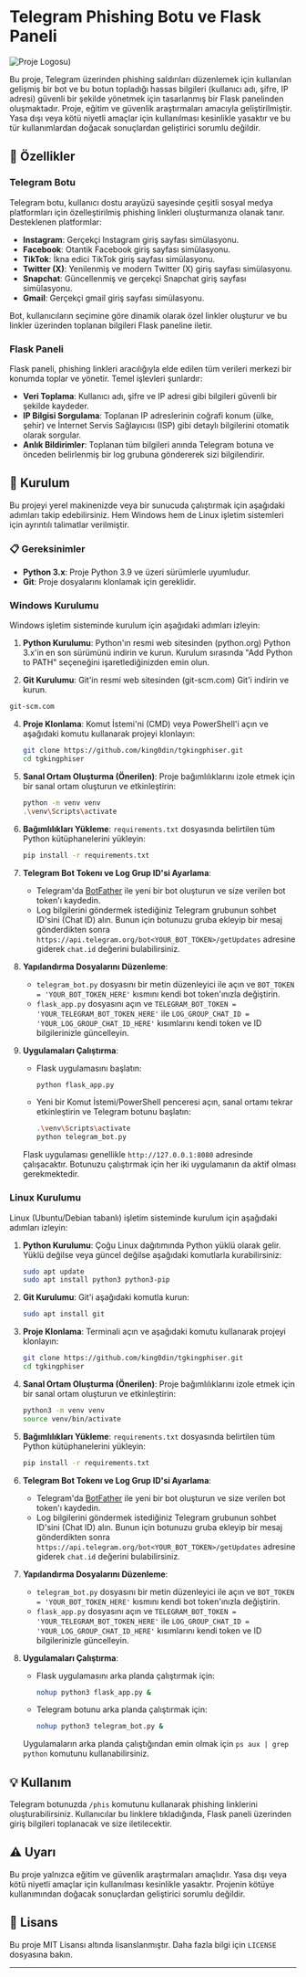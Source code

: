 # Telegram Phishing Botu ve Flask Paneli

![Proje Logosu](https://github.com/king0din/tgkingphiser/blob/master/image/logo.png?raw=true))

Bu proje, Telegram üzerinden phishing saldırıları düzenlemek için kullanılan gelişmiş bir bot ve bu botun topladığı hassas bilgileri (kullanıcı adı, şifre, IP adresi) güvenli bir şekilde yönetmek için tasarlanmış bir Flask panelinden oluşmaktadır. Proje, eğitim ve güvenlik araştırmaları amacıyla geliştirilmiştir. Yasa dışı veya kötü niyetli amaçlar için kullanılması kesinlikle yasaktır ve bu tür kullanımlardan doğacak sonuçlardan geliştirici sorumlu değildir.

## 🌟 Özellikler

### Telegram Botu

Telegram botu, kullanıcı dostu arayüzü sayesinde çeşitli sosyal medya platformları için özelleştirilmiş phishing linkleri oluşturmanıza olanak tanır. Desteklenen platformlar:

-   **Instagram**: Gerçekçi Instagram giriş sayfası simülasyonu.
-   **Facebook**: Otantik Facebook giriş sayfası simülasyonu.
-   **TikTok**: İkna edici TikTok giriş sayfası simülasyonu.
-   **Twitter (X)**: Yenilenmiş ve modern Twitter (X) giriş sayfası simülasyonu.
-   **Snapchat**: Güncellenmiş ve gerçekçi Snapchat giriş sayfası simülasyonu.
-   **Gmail**: Gerçekçi gmail giriş sayfası simülasyonu.

Bot, kullanıcıların seçimine göre dinamik olarak özel linkler oluşturur ve bu linkler üzerinden toplanan bilgileri Flask paneline iletir.

### Flask Paneli

Flask paneli, phishing linkleri aracılığıyla elde edilen tüm verileri merkezi bir konumda toplar ve yönetir. Temel işlevleri şunlardır:

-   **Veri Toplama**: Kullanıcı adı, şifre ve IP adresi gibi bilgileri güvenli bir şekilde kaydeder.
-   **IP Bilgisi Sorgulama**: Toplanan IP adreslerinin coğrafi konum (ülke, şehir) ve İnternet Servis Sağlayıcısı (ISP) gibi detaylı bilgilerini otomatik olarak sorgular.
-   **Anlık Bildirimler**: Toplanan tüm bilgileri anında Telegram botuna ve önceden belirlenmiş bir log grubuna göndererek sizi bilgilendirir.

## 🚀 Kurulum

Bu projeyi yerel makinenizde veya bir sunucuda çalıştırmak için aşağıdaki adımları takip edebilirsiniz. Hem Windows hem de Linux işletim sistemleri için ayrıntılı talimatlar verilmiştir.

### 📋 Gereksinimler

-   **Python 3.x**: Proje Python 3.9 ve üzeri sürümlerle uyumludur.
-   **Git**: Proje dosyalarını klonlamak için gereklidir.

### Windows Kurulumu

Windows işletim sisteminde kurulum için aşağıdaki adımları izleyin:

1.  **Python Kurulumu**: Python'ın resmi web sitesinden (python.org) Python 3.x'in en son sürümünü indirin ve kurun. Kurulum sırasında "Add Python to PATH" seçeneğini işaretlediğinizden emin olun.

2.  **Git Kurulumu**: Git'in resmi web sitesinden (git-scm.com) Git'i indirin ve kurun.

   ```bash
   git-scm.com
   ```

4.  **Proje Klonlama**: Komut İstemi'ni (CMD) veya PowerShell'i açın ve aşağıdaki komutu kullanarak projeyi klonlayın:

    ```bash
    git clone https://github.com/king0din/tgkingphiser.git
    cd tgkingphiser
    ```

5.  **Sanal Ortam Oluşturma (Önerilen)**: Proje bağımlılıklarını izole etmek için bir sanal ortam oluşturun ve etkinleştirin:

    ```bash
    python -m venv venv
    .\venv\Scripts\activate
    ```

6.  **Bağımlılıkları Yükleme**: `requirements.txt` dosyasında belirtilen tüm Python kütüphanelerini yükleyin:

    ```bash
    pip install -r requirements.txt
    ```

7.  **Telegram Bot Tokenı ve Log Grup ID'si Ayarlama**:
    -   Telegram'da [BotFather](https://t.me/BotFather) ile yeni bir bot oluşturun ve size verilen bot token'ı kaydedin.
    -   Log bilgilerini göndermek istediğiniz Telegram grubunun sohbet ID'sini (Chat ID) alın. Bunun için botunuzu gruba ekleyip bir mesaj gönderdikten sonra `https://api.telegram.org/bot<YOUR_BOT_TOKEN>/getUpdates` adresine giderek `chat.id` değerini bulabilirsiniz.

8.  **Yapılandırma Dosyalarını Düzenleme**:
    -   `telegram_bot.py` dosyasını bir metin düzenleyici ile açın ve `BOT_TOKEN = 'YOUR_BOT_TOKEN_HERE'` kısmını kendi bot token'ınızla değiştirin.
    -   `flask_app.py` dosyasını açın ve `TELEGRAM_BOT_TOKEN = 'YOUR_TELEGRAM_BOT_TOKEN_HERE'` ile `LOG_GROUP_CHAT_ID = 'YOUR_LOG_GROUP_CHAT_ID_HERE'` kısımlarını kendi token ve ID bilgilerinizle güncelleyin.

9.  **Uygulamaları Çalıştırma**:
    -   Flask uygulamasını başlatın:

        ```bash
        python flask_app.py
        ```

    -   Yeni bir Komut İstemi/PowerShell penceresi açın, sanal ortamı tekrar etkinleştirin ve Telegram botunu başlatın:

        ```bash
        .\venv\Scripts\activate
        python telegram_bot.py
        ```

    Flask uygulaması genellikle `http://127.0.0.1:8080` adresinde çalışacaktır. Botunuzu çalıştırmak için her iki uygulamanın da aktif olması gerekmektedir.

### Linux Kurulumu

Linux (Ubuntu/Debian tabanlı) işletim sisteminde kurulum için aşağıdaki adımları izleyin:

1.  **Python Kurulumu**: Çoğu Linux dağıtımında Python yüklü olarak gelir. Yüklü değilse veya güncel değilse aşağıdaki komutlarla kurabilirsiniz:

    ```bash
    sudo apt update
    sudo apt install python3 python3-pip
    ```

2.  **Git Kurulumu**: Git'i aşağıdaki komutla kurun:

    ```bash
    sudo apt install git
    ```

3.  **Proje Klonlama**: Terminali açın ve aşağıdaki komutu kullanarak projeyi klonlayın:

    ```bash
    git clone https://github.com/king0din/tgkingphiser.git
    cd tgkingphiser
    ```

4.  **Sanal Ortam Oluşturma (Önerilen)**: Proje bağımlılıklarını izole etmek için bir sanal ortam oluşturun ve etkinleştirin:

    ```bash
    python3 -m venv venv
    source venv/bin/activate
    ```

5.  **Bağımlılıkları Yükleme**: `requirements.txt` dosyasında belirtilen tüm Python kütüphanelerini yükleyin:

    ```bash
    pip install -r requirements.txt
    ```

6.  **Telegram Bot Tokenı ve Log Grup ID'si Ayarlama**:
    -   Telegram'da [BotFather](https://t.me/BotFather) ile yeni bir bot oluşturun ve size verilen bot token'ı kaydedin.
    -   Log bilgilerini göndermek istediğiniz Telegram grubunun sohbet ID'sini (Chat ID) alın. Bunun için botunuzu gruba ekleyip bir mesaj gönderdikten sonra `https://api.telegram.org/bot<YOUR_BOT_TOKEN>/getUpdates` adresine giderek `chat.id` değerini bulabilirsiniz.

7.  **Yapılandırma Dosyalarını Düzenleme**:
    -   `telegram_bot.py` dosyasını bir metin düzenleyici ile açın ve `BOT_TOKEN = 'YOUR_BOT_TOKEN_HERE'` kısmını kendi bot token'ınızla değiştirin.
    -   `flask_app.py` dosyasını açın ve `TELEGRAM_BOT_TOKEN = 'YOUR_TELEGRAM_BOT_TOKEN_HERE'` ile `LOG_GROUP_CHAT_ID = 'YOUR_LOG_GROUP_CHAT_ID_HERE'` kısımlarını kendi token ve ID bilgilerinizle güncelleyin.

8.  **Uygulamaları Çalıştırma**:
    -   Flask uygulamasını arka planda çalıştırmak için:

        ```bash
        nohup python3 flask_app.py &
        ```

    -   Telegram botunu arka planda çalıştırmak için:

        ```bash
        nohup python3 telegram_bot.py &
        ```

    Uygulamaların arka planda çalıştığından emin olmak için `ps aux | grep python` komutunu kullanabilirsiniz.

## 💡 Kullanım

Telegram botunuzda `/phis` komutunu kullanarak phishing linklerini oluşturabilirsiniz. Kullanıcılar bu linklere tıkladığında, Flask paneli üzerinden giriş bilgileri toplanacak ve size iletilecektir.

## ⚠️ Uyarı

Bu proje yalnızca eğitim ve güvenlik araştırmaları amaçlıdır. Yasa dışı veya kötü niyetli amaçlar için kullanılması kesinlikle yasaktır. Projenin kötüye kullanımından doğacak sonuçlardan geliştirici sorumlu değildir.

## 📄 Lisans

Bu proje MIT Lisansı altında lisanslanmıştır. Daha fazla bilgi için `LICENSE` dosyasına bakın.

---
